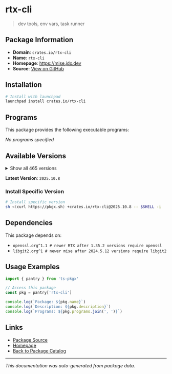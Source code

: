# rtx-cli

> dev tools, env vars, task runner

## Package Information

- **Domain**: `crates.io/rtx-cli`
- **Name**: `rtx-cli`
- **Homepage**: https://mise.jdx.dev
- **Source**: [View on GitHub](https://github.com/pkgxdev/pantry/tree/main/projects/crates.io/rtx-cli/package.yml)

## Installation

```bash
# Install with launchpad
launchpad install crates.io/rtx-cli
```

## Programs

This package provides the following executable programs:

*No programs specified*

## Available Versions

<details>
<summary>Show all 465 versions</summary>

- `2025.10.8`, `2025.10.7`, `2025.10.6`, `2025.10.5`, `2025.10.4`
- `2025.10.3`, `2025.10.2`, `2025.10.1`, `2025.10.0`, `2025.9.25`
- `2025.9.24`, `2025.9.23`, `2025.9.22`, `2025.9.21`, `2025.9.20`
- `2025.9.19`, `2025.9.18`, `2025.9.17`, `2025.9.16`, `2025.9.15`
- `2025.9.14`, `2025.9.13`, `2025.9.12`, `2025.9.10`, `2025.9.9`
- `2025.9.8`, `2025.9.7`, `2025.9.6`, `2025.9.5`, `2025.9.4`
- `2025.9.2`, `2025.9.1`, `2025.9.0`, `2025.8.21`, `2025.8.20`
- `2025.8.18`, `2025.8.17`, `2025.8.16`, `2025.8.14`, `2025.8.13`
- `2025.8.12`, `2025.8.11`, `2025.8.10`, `2025.8.9`, `2025.8.8`
- `2025.8.7`, `2025.8.6`, `2025.8.5`, `2025.8.4`, `2025.8.3`
- `2025.8.2`, `2025.8.1`, `2025.8.0`, `2025.7.32`, `2025.7.31`
- `2025.7.30`, `2025.7.29`, `2025.7.28`, `2025.7.27`, `2025.7.26`
- `2025.7.25`, `2025.7.24`, `2025.7.21`, `2025.7.20`, `2025.7.19`
- `2025.7.18`, `2025.7.17`, `2025.7.16`, `2025.7.15`, `2025.7.14`
- `2025.7.13`, `2025.7.12`, `2025.7.11`, `2025.7.10`, `2025.7.9`
- `2025.7.8`, `2025.7.7`, `2025.7.4`, `2025.7.3`, `2025.7.2`
- `2025.7.1`, `2025.7.0`, `2025.6.8`, `2025.6.7`, `2025.6.6`
- `2025.6.5`, `2025.6.4`, `2025.6.3`, `2025.6.2`, `2025.6.1`
- `2025.6.0`, `2025.5.17`, `2025.5.16`, `2025.5.15`, `2025.5.14`
- `2025.5.13`, `2025.5.12`, `2025.5.11`, `2025.5.10`, `2025.5.9`
- `2025.5.8`, `2025.5.6`, `2025.5.5`, `2025.5.4`, `2025.5.3`
- `2025.5.2`, `2025.5.1`, `2025.5.0`, `2025.4.12`, `2025.4.11`
- `2025.4.10`, `2025.4.9`, `2025.4.8`, `2025.4.7`, `2025.4.6`
- `2025.4.5`, `2025.4.4`, `2025.4.3`, `2025.4.2`, `2025.4.1`
- `2025.4.0`, `2025.3.11`, `2025.3.10`, `2025.3.7`, `2025.3.6`
- `2025.3.3`, `2025.3.2`, `2025.3.1`, `2025.3.0`, `2025.2.9`
- `2025.2.8`, `2025.2.7`, `2025.2.6`, `2025.2.5`, `2025.2.4`
- `2025.2.3`, `2025.2.2`, `2025.2.1`, `2025.2.0`, `2025.1.17`
- `2025.1.16`, `2025.1.15`, `2025.1.14`, `2025.1.13`, `2025.1.9`
- `2025.1.8`, `2025.1.7`, `2025.1.6`, `2025.1.5`, `2025.1.4`
- `2025.1.3`, `2025.1.2`, `2025.1.1`, `2025.1.0`, `2024.12.24`
- `2024.12.23`, `2024.12.22`, `2024.12.21`, `2024.12.20`, `2024.12.19`
- `2024.12.18`, `2024.12.17`, `2024.12.16`, `2024.12.15`, `2024.12.14`
- `2024.12.13`, `2024.12.12`, `2024.12.11`, `2024.12.10`, `2024.12.9`
- `2024.12.8`, `2024.12.7`, `2024.12.6`, `2024.12.5`, `2024.12.4`
- `2024.12.3`, `2024.12.2`, `2024.12.1`, `2024.12.0`, `2024.11.37`
- `2024.11.36`, `2024.11.35`, `2024.11.34`, `2024.11.33`, `2024.11.32`
- `2024.11.31`, `2024.11.30`, `2024.11.29`, `2024.11.28`, `2024.11.27`
- `2024.11.26`, `2024.11.25`, `2024.11.24`, `2024.11.23`, `2024.11.22`
- `2024.11.21`, `2024.11.20`, `2024.11.19`, `2024.11.18`, `2024.11.17`
- `2024.11.16`, `2024.11.15`, `2024.11.14`, `2024.11.13`, `2024.11.12`
- `2024.11.11`, `2024.11.10`, `2024.11.9`, `2024.11.8`, `2024.11.7`
- `2024.11.6`, `2024.11.5`, `2024.11.4`, `2024.11.3`, `2024.11.2`
- `2024.11.1`, `2024.11.0`, `2024.10.13`, `2024.10.12`, `2024.10.11`
- `2024.10.10`, `2024.10.9`, `2024.10.8`, `2024.10.7`, `2024.10.5`
- `2024.10.4`, `2024.10.3`, `2024.10.2`, `2024.10.1`, `2024.10.0`
- `2024.9.13`, `2024.9.12`, `2024.9.11`, `2024.9.10`, `2024.9.9`
- `2024.9.8`, `2024.9.7`, `2024.9.6`, `2024.9.5`, `2024.9.4`
- `2024.9.3`, `2024.9.2`, `2024.9.1`, `2024.9.0`, `2024.8.15`
- `2024.8.14`, `2024.8.13`, `2024.8.12`, `2024.8.11`, `2024.8.10`
- `2024.8.9`, `2024.8.8`, `2024.8.7`, `2024.8.6`, `2024.8.5`
- `2024.8.4`, `2024.8.3`, `2024.8.2`, `2024.8.1`, `2024.8.0`
- `2024.7.5`, `2024.7.4`, `2024.7.3`, `2024.7.2`, `2024.7.1`
- `2024.7.0`, `2024.6.6`, `2024.6.5`, `2024.6.4`, `2024.6.3`
- `2024.6.2`, `2024.6.1`, `2024.6.0`, `2024.5.28`, `2024.5.27`
- `2024.5.26`, `2024.5.25`, `2024.5.24`, `2024.5.23`, `2024.5.22`
- `2024.5.21`, `2024.5.20`, `2024.5.19`, `2024.5.18`, `2024.5.17`
- `2024.5.16`, `2024.5.15`, `2024.5.14`, `2024.5.13`, `2024.5.12`
- `2024.5.11`, `2024.5.10`, `2024.5.9`, `2024.5.8`, `2024.5.7`
- `2024.5.6`, `2024.5.5`, `2024.5.4`, `2024.5.3`, `2024.5.2`
- `2024.5.1`, `2024.5.0`, `2024.4.12`, `2024.4.11`, `2024.4.10`
- `2024.4.9`, `2024.4.8`, `2024.4.7`, `2024.4.6`, `2024.4.5`
- `2024.4.4`, `2024.4.3`, `2024.4.2`, `2024.4.1`, `2024.4.0`
- `2024.3.11`, `2024.3.10`, `2024.3.9`, `2024.3.8`, `2024.3.7`
- `2024.3.6`, `2024.3.2`, `2024.3.1`, `2024.2.19`, `2024.2.18`
- `2024.2.17`, `2024.2.16`, `2024.2.15`, `2024.2.14`, `2024.2.13`
- `2024.2.12`, `2024.2.11`, `2024.2.10`, `2024.2.9`, `2024.2.8`
- `2024.2.7`, `2024.2.6`, `2024.2.5`, `2024.2.4`, `2024.2.3`
- `2024.2.2`, `2024.2.1`, `2024.2.0`, `2024.1.35`, `2024.1.34`
- `2024.1.33`, `2024.1.32`, `2024.1.30`, `2024.1.28`, `2024.1.27`
- `2024.1.26`, `2024.1.25`, `2024.1.24`, `2024.1.23`, `2024.1.22`
- `2024.1.21`, `2024.1.20`, `2024.1.19`, `2024.1.18`, `2024.1.16`
- `2024.1.15`, `2024.1.14`, `2024.1.13`, `2024.1.12`, `2024.1.11`
- `2024.1.10`, `2024.1.9`, `2024.1.7`, `2024.1.6`, `2024.1.5`
- `2024.1.4`, `2024.1.3`, `2024.1.2`, `2024.1.0`, `2024.0.0`
- `2023.12.40`, `2023.12.39`, `2023.12.38`, `2023.12.37`, `2023.12.36`
- `2023.12.35`, `2023.12.34`, `2023.12.33`, `2023.12.32`, `2023.12.31`
- `2023.12.30`, `2023.12.29`, `2023.12.28`, `2023.12.27`, `2023.12.26`
- `2023.12.25`, `2023.12.24`, `2023.12.23`, `2023.12.22`, `2023.12.21`
- `2023.12.20`, `2023.12.19`, `2023.12.18`, `2023.12.17`, `2023.12.9`
- `2023.12.8`, `2023.12.7`, `2023.12.6`, `2023.12.5`, `2023.12.3`
- `2023.12.2`, `2023.12.1`, `2023.12.0`, `2023.11.9`, `2023.11.8`
- `2023.11.7`, `2023.11.5`, `2023.11.4`, `2023.11.3`, `2023.11.2`
- `2023.11.1`, `2023.11.0`, `2023.10.2`, `2023.10.1`, `2023.10.0`
- `2023.9.2`, `2023.9.1`, `2023.9.0`, `2023.8.10`, `2023.8.9`
- `2023.8.7`, `2023.8.6`, `2023.8.4`, `2023.8.3`, `2023.8.2`
- `2023.8.1`, `2023.8.0`, `1.35.8`, `1.35.7`, `1.35.6`
- `1.35.2`, `1.35.1`, `1.35.0`, `1.34.2`, `1.34.1`
- `1.34.0`, `1.33.0`, `1.32.5`, `1.32.4`, `1.32.3`
- `1.32.2`, `1.32.1`, `1.32.0`, `1.31.0`, `1.30.6`
- `1.30.5`, `1.30.4`, `1.30.3`, `1.30.1`, `1.30.0`
- `1.29.7`, `1.29.6`, `1.29.5`, `1.29.4`, `1.29.3`
- `1.29.2`, `1.29.1`, `1.29.0`, `1.28.6`, `1.28.5`

</details>

**Latest Version**: `2025.10.8`

### Install Specific Version

```bash
# Install specific version
sh <(curl https://pkgx.sh) +crates.io/rtx-cli@2025.10.8 -- $SHELL -i
```

## Dependencies

This package depends on:

- `openssl.org^1.1 # newer RTX after 1.35.2 versions require openssl`
- `libgit2.org^1 # newer mise after 2024.5.12 versions require libgit2`

## Usage Examples

```typescript
import { pantry } from 'ts-pkgx'

// Access this package
const pkg = pantry['rtx-cli']

console.log(`Package: ${pkg.name}`)
console.log(`Description: ${pkg.description}`)
console.log(`Programs: ${pkg.programs.join(', ')}`)
```

## Links

- [Package Source](https://github.com/pkgxdev/pantry/tree/main/projects/crates.io/rtx-cli/package.yml)
- [Homepage](https://mise.jdx.dev)
- [Back to Package Catalog](../../../package-catalog.md)

---

*This documentation was auto-generated from package data.*
